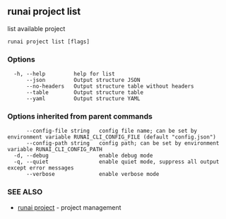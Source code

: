 ## runai project list

list available project

```
runai project list [flags]
```

### Options

```
  -h, --help         help for list
      --json         Output structure JSON
      --no-headers   Output structure table without headers
      --table        Output structure table
      --yaml         Output structure YAML
```

### Options inherited from parent commands

```
      --config-file string   config file name; can be set by environment variable RUNAI_CLI_CONFIG_FILE (default "config.json")
      --config-path string   config path; can be set by environment variable RUNAI_CLI_CONFIG_PATH
  -d, --debug                enable debug mode
  -q, --quiet                enable quiet mode, suppress all output except error messages
      --verbose              enable verbose mode
```

### SEE ALSO

* [runai project](runai_project.md)	 - project management

